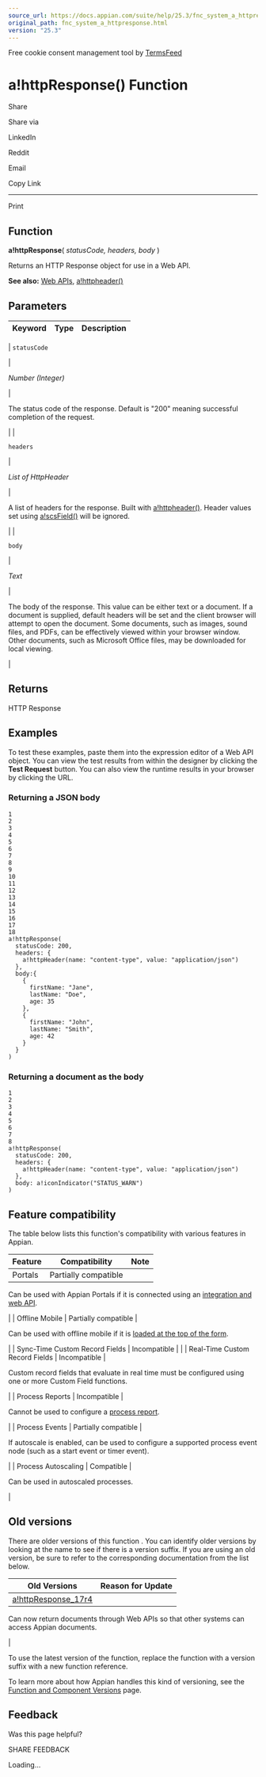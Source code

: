 ```yaml
---
source_url: https://docs.appian.com/suite/help/25.3/fnc_system_a_httpresponse.html
original_path: fnc_system_a_httpresponse.html
version: "25.3"
---
```


Free cookie consent management tool by [TermsFeed](https://www.termsfeed.com/)

# a!httpResponse() Function

Share

Share via

LinkedIn

Reddit

Email

Copy Link

* * *

Print

## Function

**a!httpResponse**( _statusCode, headers, body_ )

Returns an HTTP Response object for use in a Web API.

**See also:** [Web APIs](Web_APIs.html), [a!httpheader()](fnc_connector_http_a_httpheader.html)

## Parameters

| Keyword | Type | Description |
| --- | --- | --- |
|
`statusCode`

 |

_Number (Integer)_

 |

The status code of the response. Default is "200" meaning successful completion of the request.

 |
|

`headers`

 |

_List of HttpHeader_

 |

A list of headers for the response. Built with [a!httpheader()](fnc_connector_http_a_httpheader.html). Header values set using [a!scsField()](fnc_connector_http_a_scsfield.html) will be ignored.

 |
|

`body`

 |

_Text_

 |

The body of the response. This value can be either text or a document. If a document is supplied, default headers will be set and the client browser will attempt to open the document. Some documents, such as images, sound files, and PDFs, can be effectively viewed within your browser window. Other documents, such as Microsoft Office files, may be downloaded for local viewing.

 |

## Returns

HTTP Response

## Examples

To test these examples, paste them into the expression editor of a Web API object. You can view the test results from within the designer by clicking the **Test Request** button. You can also view the runtime results in your browser by clicking the URL.

### Returning a JSON body

```
1
2
3
4
5
6
7
8
9
10
11
12
13
14
15
16
17
18
a!httpResponse(
  statusCode: 200,
  headers: {
    a!httpHeader(name: "content-type", value: "application/json")
  },
  body:{
    {
      firstName: "Jane",
      lastName: "Doe",
      age: 35
    },
    {
      firstName: "John",
      lastName: "Smith",
      age: 42
    }
  }
)
```

### Returning a document as the body

```
1
2
3
4
5
6
7
8
a!httpResponse(
  statusCode: 200,
  headers: {
    a!httpHeader(name: "content-type", value: "application/json")
  },
  body: a!iconIndicator("STATUS_WARN")
)
```

## Feature compatibility

The table below lists this function's compatibility with various features in Appian.

| Feature | Compatibility | Note |
| --- | --- | --- |
| Portals | Partially compatible |
Can be used with Appian Portals if it is connected using an [integration and web API](portals-design.html#using-partially-compatible-functions-and-objects-in-a-portal).

 |
| Offline Mobile | Partially compatible |

Can be used with offline mobile if it is [loaded at the top of the form](offline-mobile-design-best-practices.html#working-with-partially-compatible-functions).

 |
| Sync-Time Custom Record Fields | Incompatible |  |
| Real-Time Custom Record Fields | Incompatible |

Custom record fields that evaluate in real time must be configured using one or more Custom Field functions.

 |
| Process Reports | Incompatible |

Cannot be used to configure a [process report](Process_Reports.html).

 |
| Process Events | Partially compatible |

If autoscale is enabled, can be used to configure a supported process event node (such as a start event or timer event).

 |
| Process Autoscaling | Compatible |

Can be used in autoscaled processes.

 |

## Old versions

There are older versions of this function . You can identify older versions by looking at the name to see if there is a version suffix. If you are using an old version, be sure to refer to the corresponding documentation from the list below.

| Old Versions | Reason for Update |
| --- | --- |
| [a!httpResponse\_17r4](/suite/help/25.3/fnc_system_a_httpresponse_17r4.html) |
Can now return documents through Web APIs so that other systems can access Appian documents.

 |

To use the latest version of the function, replace the function with a version suffix with a new function reference.

To learn more about how Appian handles this kind of versioning, see the [Function and Component Versions](/suite/help/25.3/function_versions.html) page.

## Feedback

Was this page helpful?

SHARE FEEDBACK

Loading...